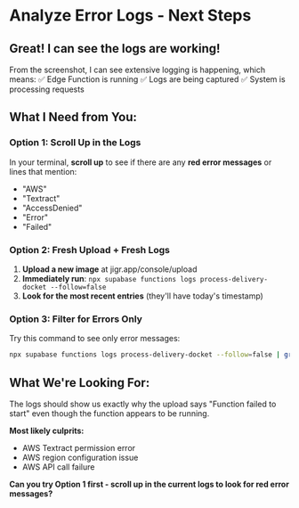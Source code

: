 # Analyze Error Logs - Next Steps

## Great! I can see the logs are working!

From the screenshot, I can see extensive logging is happening, which means:
✅ Edge Function is running
✅ Logs are being captured
✅ System is processing requests

## What I Need from You:

### Option 1: Scroll Up in the Logs
In your terminal, **scroll up** to see if there are any **red error messages** or lines that mention:
- "AWS"
- "Textract" 
- "AccessDenied"
- "Error"
- "Failed"

### Option 2: Fresh Upload + Fresh Logs
1. **Upload a new image** at jigr.app/console/upload
2. **Immediately run**: `npx supabase functions logs process-delivery-docket --follow=false`
3. **Look for the most recent entries** (they'll have today's timestamp)

### Option 3: Filter for Errors Only
Try this command to see only error messages:
```bash
npx supabase functions logs process-delivery-docket --follow=false | grep -i error
```

## What We're Looking For:

The logs should show us exactly why the upload says "Function failed to start" even though the function appears to be running.

**Most likely culprits:**
- AWS Textract permission error
- AWS region configuration issue
- AWS API call failure

**Can you try Option 1 first - scroll up in the current logs to look for red error messages?**